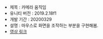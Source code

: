 + 제목 : 카메라 움직임
+ 유니티 버전 : 2019.2.18f1
+ 개발 기간 : 20200329
+ 설명 : 마우스로 화면을 조작하는 부분을 구현해봄.
+ [영상 링크]()

